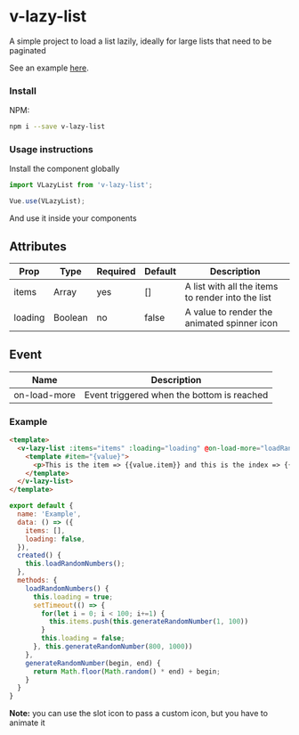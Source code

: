 # v-lazy-list
A simple project to load a list lazily, ideally for large lists that need to be paginated

See an example [here](https://github.com/ajomuch92/v-lazy-list-example).

### Install  

NPM:  
```bash
npm i --save v-lazy-list
```

### Usage instructions  

Install the component globally

```javascript
import VLazyList from 'v-lazy-list';

Vue.use(VLazyList);
```

And use it inside your components

## Attributes

| Prop      | Type | Required |  Default  | Description |
|-----------|-----------|--------|----------|---------|
| items      |     Array   |    yes  |    []    |  A list with all the items to render into the list |
| loading      |     Boolean   |    no  |    false    |  A value to render the animated spinner icon |

## Event
| Name      | Description |
|-----------| -----------|
| on-load-more | Event triggered when the bottom is reached |


### Example

```html
<template>
  <v-lazy-list :items="items" :loading="loading" @on-load-more="loadRandomNumbers">
    <template #item="{value}">
      <p>This is the item => {{value.item}} and this is the index => {{value.index}}</p>
    </template>
  </v-lazy-list>
</template>
```

```javascript
export default {
  name: 'Example',
  data: () => ({
    items: [],
    loading: false,
  }),
  created() {
    this.loadRandomNumbers();
  },
  methods: {
    loadRandomNumbers() {
      this.loading = true;
      setTimeout(() => {
        for(let i = 0; i < 100; i+=1) {
          this.items.push(this.generateRandomNumber(1, 100))
        }
        this.loading = false;
      }, this.generateRandomNumber(800, 1000))
    },
    generateRandomNumber(begin, end) {
      return Math.floor(Math.random() * end) + begin;
    }
  }
}
```

**Note:** you can use the slot icon to pass a custom icon, but you have to animate it

